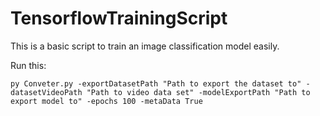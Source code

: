 # TensorflowTrainingScript

This is a basic script to train an image classification model easily.

Run this:

	py Conveter.py -exportDatasetPath "Path to export the dataset to" -datasetVideoPath "Path to video data set" -modelExportPath "Path to export model to" -epochs 100 -metaData True


